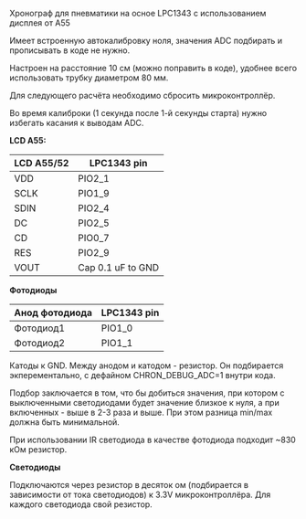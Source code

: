 Хронограф для пневматики на осное LPC1343 с использованием дисплея от A55

Имеет встроенную автокалибровку ноля, значения ADC подбирать и прописывать в коде не нужно. 

Настроен на расстояние 10 см (можно поправить в коде), удобнее всего использовать трубку диаметром 80 мм. 

Для следующего расчёта необходимо сбросить микроконтроллёр. 

Во время калиброки (1 секунда после 1-й секунды старта) нужно избегать касания к выводам ADC. 

**LCD A55:**

| LCD A55/52 | LPC1343 pin |
|---------|----------|
|		VDD		|		PIO2_1 |
|		SCLK	|		PIO1_9 |
|		SDIN	|		PIO2_4 |
|		DC		|		PIO2_5 |
|		CD		|		PIO0_7 |
|		RES		|		PIO2_9 |
|   VOUT  |   Cap 0.1 uF to GND |

**Фотодиоды**

| Анод фотодиода | LPC1343 pin |
|---------|----------|
| Фотодиод1  |  PIO1_0 |
| Фотодиод2  |  PIO1_1 |

Катоды к GND. Между анодом и катодом - резистор. Он подбирается экперементально, с дефайном CHRON_DEBUG_ADC=1 внутри кода. 

Подбор заключается в том, что бы добиться значения, при котором с выключенными светодиодами будет значение близкое к нуля, а при включенных - выше в 2-3 раза и выше. При этом разница min/max должна быть минимальной.

При использовании IR светодиода в качестве фотодиода подходит ~830 кОм резистор. 

**Светодиоды**

Подключаются через резистор в десяток ом (подбирается в зависимости от тока светодиодов) к 3.3V микроконтроллёра. 
Для каждого светодиода свой резистор. 
